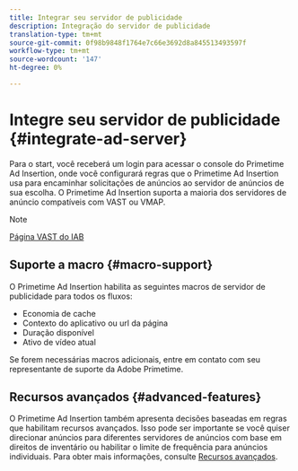 ```yaml
---
title: Integrar seu servidor de publicidade
description: Integração do servidor de publicidade
translation-type: tm+mt
source-git-commit: 0f98b9848f1764e7c66e3692d8a845513493597f
workflow-type: tm+mt
source-wordcount: '147'
ht-degree: 0%

---
```



# Integre seu servidor de publicidade {#integrate-ad-server}

Para o start, você receberá um login para acessar o console do Primetime Ad Insertion, onde você configurará regras que o Primetime Ad Insertion usa para encaminhar solicitações de anúncios ao servidor de anúncios de sua escolha. O Primetime Ad Insertion suporta a maioria dos servidores de anúncio compatíveis com VAST ou VMAP.

>[!NOTE]
>
>[Página VAST do IAB](https://www.iab.com/guidelines/digital-video-ad-serving-template-vast)

## Suporte a macro {#macro-support}

O Primetime Ad Insertion habilita as seguintes macros de servidor de publicidade para todos os fluxos:

* Economia de cache
* Contexto do aplicativo ou url da página
* Duração disponível
* Ativo de vídeo atual

Se forem necessárias macros adicionais, entre em contato com seu representante de suporte da Adobe Primetime.

## Recursos avançados {#advanced-features}

O Primetime Ad Insertion também apresenta decisões baseadas em regras que habilitam recursos avançados. Isso pode ser importante se você quiser direcionar anúncios para diferentes servidores de anúncios com base em direitos de inventário ou habilitar o limite de frequência para anúncios individuais. Para obter mais informações, consulte [Recursos avançados](/help/primetime-ad-insertion/advanced-features/route-ads-based-on-rules.md).

